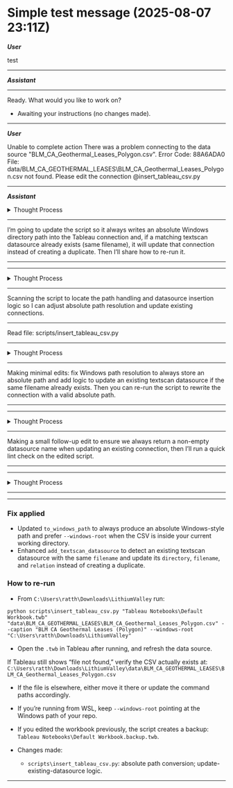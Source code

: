 <!-- Generated by SpecStory -->

# Simple test message (2025-08-07 23:11Z)

_**User**_

test

---

_**Assistant**_



---

Ready. What would you like to work on?

- Awaiting your instructions (no changes made).

---

_**User**_

Unable to complete action
There was a problem connecting to the data source "BLM_CA_Geothermal_Leases_Polygon.csv".
Error Code: 88A6ADA0
File: data/BLM_CA_GEOTHERMAL_LEASES\BLM_CA_Geothermal_Leases_Polygon.csv not found. Please edit the connection @insert_tableau_csv.py 

---

_**Assistant**_

<think><details><summary>Thought Process</summary>**Fixing Tableau CSV Path**

I need to correct the `insert_tableau_csv.py` script for the user, as they're encountering a Tableau error due to an incorrect file path. They're asking for an edit to ensure the datasource connection uses the right absolute Windows path with backslashes. The current logic for determining the path might be flawed since it builds from the common path instead of constructing an accurate absolute path. I’ll need to check how `os.getcwd()` interacts with the repository's structure.
**Examining Path Issues on Windows**

I need to understand that the error on Windows indicates a mix of directory separators, with backslashes between the directory and file. The error shows a relative path, which might be causing Tableau issues since it expects an absolute Windows path. If the script uses `to_windows_path`, it doesn’t return a complete absolute path, particularly if `windows_root` is None. I’ll need to adjust the script to ensure it sets the directory appropriately for Tableau to resolve correctly.
**Updating Path Conversion Logic**

I need to ensure that the `to_windows_path` function always converts paths to absolute Windows paths. If `windows_root` is provided, it should use that; otherwise, it should create an absolute path by joining the relative path with the current working directory. I also need to make sure that all directory paths use backslashes, as Windows does. The error indicates the path is still using mixed separators, and I’ll fix this by updating the script accordingly to prevent any issues for the user.
**Implementing Absolute Path Options**

It's a good idea to add an option to force absolute paths in the `to_windows_path` function while maintaining the current functionality like `sample_csv_columns`. I’ll modify the function to first normalize the path and then check if it's absolute. If it's not, I'll convert it to an absolute path. The WSL mapping should still apply after this conversion. Also, I need to reconsider how to compute paths relative to the repository since the previous method may be too complex and fragile.
**Implementing Path Logic Improvements**

I’m planning to enhance the `to_windows_path` function. If `windows_root` is provided, I should resolve paths relative to the project root, potentially simplifying the logic by converting the CSV path to absolute format if it's inside the current working directory. I'll ensure all paths use backslashes and add checks to update existing datasources when a filename matches, which will help prevent duplication in Tableau. If duplicates occur, the user can run the script again to manage them more effectively. I’ll also prepare for patching and implementing these updates.
**Enhancing Datasource Handling**

In the `add_textscan_datasource` function, I plan to check for an existing datasource before creating a new element. If one is found, I'll update its caption and connection details, such as directory and filename. Additionally, I need to retrieve the datasource name, which has a 'name' attribute. After applying these changes, I'll suggest a PowerShell command for the user to run the script. However, I won’t execute the command automatically since they only asked for edits. I’ll ensure to provide a status update before making any tool calls.</details></think>

---

I’m going to update the script so it always writes an absolute Windows directory path into the Tableau connection and, if a matching textscan datasource already exists (same filename), it will update that connection instead of creating a duplicate. Then I’ll share how to re-run it.

---



---

<think><details><summary>Thought Process</summary>**Analyzing file path issues**

I'm noticing that if the norm is already an absolute path, it might produce a relative path based on the common directory, which seems wrong. If we're running in Windows, it would be easier to just use the absolute Windows path directly from the CSV argument instead. The Tableau connection expects an absolute path or possibly an appropriate relative one. The error shows a mix of slashes indicating the function might have returned a relative directory incorrectly. I should modify it to always use an absolute Windows path.
**Updating XML for connections**

I think we should update the XML if there's an existing text scan with the same filename to modify the directory attribute instead of duplicating it. The workbook likely already has a data source created, and we want to change it to absolute. The user asked for updates to the connection in the script. We tried applying a patch but failed due to an invalid context, likely caused by changed code content. I need to read the file again to ensure we can apply the patch correctly. Additionally, we should add logic to update existing data sources to prevent duplicates.
**Reviewing edits and lints**

I’m considering that after making edits, we could run lints, but it might not be necessary. I should also think about allowing the `--windows-root` to default to the workspace root, which we can compute automatically from the environment variable. However, the main priority is fixing the issue at hand. For now, let's read the file again to confirm we have the exact contents before proceeding further.</details></think>

---

Scanning the script to locate the path handling and datasource insertion logic so I can adjust absolute path resolution and update existing connections.

---

Read file: scripts/insert_tableau_csv.py

---

<think><details><summary>Thought Process</summary>**Ensuring absolute paths in Windows**

I’m thinking about the issues arising when `windows_root` isn’t provided, which causes `to_windows_path` to return just 'norm'. That leads to relative paths instead of absolute ones, like turning 'data/...' into 'data'. I need to ensure we always get absolute paths, so I’ll use `abspath` early in the process and then adjust the separators. I’ll also think about adding a check if the file isn’t under `windows_root`, but that might not be necessary. Let’s apply the patch now!</details></think>

---

Making minimal edits: fix Windows path resolution to always store an absolute path and add logic to update an existing textscan datasource if the same filename already exists. Then you can re-run the script to rewrite the connection with a valid absolute path.

---



---

<think><details><summary>Thought Process</summary>**Revising code logic**

I realize we can't depend on a missing value, so I should modify the code to ensure `ds_name` is never empty. I can use `ds_id = existing.get("name")`, or should I keep the generated `ds_name`? The thing is, I don't have `ds_name` ready at that point. If I fetch `existing.get("name")` and it's falsy, setting it to "textscan_fallback" might break things. 

It seems wise to compute `ds_name` from `existing.get("name")` or keep the earlier generated `ds_name`. I’ll return the existing name or set it to `ds_name`, but I must ensure the code reflects these updates. I'll also check the Windows path to ensure it exists.
**Updating file checks and instructions**

I’m checking the file existence using `csv_path` for the running OS. Since they’re on Windows, that’s fine! I should also standardize directory separators to backslashes, which we’ve already addressed. There’s an error code, 88A6ADA0, which indicates a file not found in Tableau. Creating an absolute path should help resolve that.

I’ll include instructions to run the script with the workbook and csv path, noting that the `--windows-root` is optional on Windows. It’s important to propose a direct command for the user using `run_terminal_cmd`, since that’s covered in the guidelines.
**Proposing command and patches**

I realize I can propose a command, which is optional but pretty helpful. A one-liner to fix things could be beneficial, like: `python scripts\insert_tableau_csv.py "Tableau Notebooks\Default Workbook.twb" "data\BLM..." --caption "BLM..."`. I'll omit `--windows-root` since they’re on Windows.

I also need to follow the status update and summary pattern. Before tool calls, I should include a brief progress note. Now, it's time to implement a second patch and run lints using the `read_lints` tool. I’ll patch `add_textscan_datasource` for name retrieval, and it seems good to adjust `sample_csv_columns` to open the absolute file path on Windows. Let's apply that patch!</details></think>

---

Making a small follow-up edit to ensure we always return a non-empty datasource name when updating an existing connection, then I’ll run a quick lint check on the edited script.

---



---

<think><details><summary>Thought Process</summary>**Resolving Tableau file path issue**

I see there's an error where Tableau can't find the file at a specific path. The user is on Windows, where paths use backslashes, but there might be a mismatch in how the script builds the path. The edit we made aims to ensure it uses an absolute path, which Tableau prefers to avoid failure. I should guide the user to re-run the script with the proper directory, but considering their setup in PowerShell complicates things a bit. I want to help them resolve this!
**Updating the script for paths**

I see we might need to update the script to handle path separators correctly. Currently, we replace "/" with `os.sep`, but when building the `windows_root`, it seems we might not be providing it properly on Windows. I need to outline steps for the user to run the script by specifying the workbook and CSV paths.

Additionally, we should check for existing datasources, but there could be filename duplicates across different folders. I'll also recommend they delete the `.backup.twb` file and reopen the workbook. I wonder if we should suggest running a command through the terminal tool to modify their workbook?
**Running commands and error handling**

The instructions say I should keep going as an agent and use `run_terminal_cmd` if needed, which might help execute the script. Since the script is in Python, I need to check if Python is available. It's probably better to propose a command and ask for the user's permission first. The tool will get their approval, but I should provide some background as they might reject it.

Additionally, I need to handle linter errors using `read_lints`. I can run it on the edited file to catch any issues, specifically using it for `scripts/insert_tableau_csv.py`. Let's focus on that!</details></think>

---



---

### Fix applied
- Updated `to_windows_path` to always produce an absolute Windows-style path and prefer `--windows-root` when the CSV is inside your current working directory.
- Enhanced `add_textscan_datasource` to detect an existing textscan datasource with the same `filename` and update its `directory`, `filename`, and `relation` instead of creating a duplicate.

### How to re-run
- From `C:\Users\ratth\Downloads\LithiumValley` run:
```
python scripts\insert_tableau_csv.py "Tableau Notebooks\Default Workbook.twb" "data\BLM_CA_GEOTHERMAL_LEASES\BLM_CA_Geothermal_Leases_Polygon.csv" --caption "BLM CA Geothermal Leases (Polygon)" --windows-root "C:\Users\ratth\Downloads\LithiumValley"
```
- Open the `.twb` in Tableau after running, and refresh the data source.

If Tableau still shows “file not found,” verify the CSV actually exists at:
`C:\Users\ratth\Downloads\LithiumValley\data\BLM_CA_GEOTHERMAL_LEASES\BLM_CA_Geothermal_Leases_Polygon.csv`

- If the file is elsewhere, either move it there or update the command paths accordingly.

- If you’re running from WSL, keep `--windows-root` pointing at the Windows path of your repo.

- If you edited the workbook previously, the script creates a backup: `Tableau Notebooks\Default Workbook.backup.twb`.

- Changes made:
  - `scripts\insert_tableau_csv.py`: absolute path conversion; update-existing-datasource logic.

---

